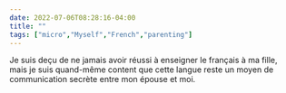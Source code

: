 ---date: 2022-07-06T08:28:16-04:00title: ""tags: ["micro","Myself","French","parenting"]---Je suis deçu de ne jamais avoir réussi à enseigner le français à ma fille, mais je suis quand-même content que cette langue reste un moyen de communication secrète entre mon épouse et moi.